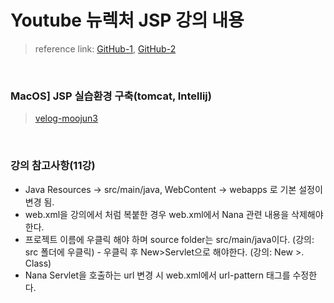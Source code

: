 # Youtube 뉴렉처 JSP 강의 내용
> reference link: [GitHub-1](https://github.com/tmedcount/newLecture-JSP), [GitHub-2](https://github.com/jihoa/newlecture_servlet/commits/main?after=19c172516102d88672b972c454e468379b4a7797+34&branch=main&qualified_name=refs%2Fheads%2Fmain)

<br>

### MacOS] JSP 실습환경 구축(tomcat, Intellij)

> [velog-moojun3](https://velog.io/@moojun3/MacOS-JSP-%EC%8B%A4%EC%8A%B5%ED%99%98%EA%B2%BD-%EA%B5%AC%EC%B6%95tomcat-Intellij)

<br>


### 강의 참고사항(11강)

* Java Resources  -> src/main/java, WebContent -> webapps 로 기본 설정이 변경 됨. 
* web.xml을 강의에서 처럼 복붙한 경우 web.xml에서 Nana 관련 내용을 삭제해야 한다. 
* 프로젝트 이름에 우클릭 해야 하며 source folder는 src/main/java이다. (강의: src 폴더에 우클릭) - 우클릭 후 New>Servlet으로 해야한다. (강의: New >. Class) 
* Nana Servlet을 호출하는 url 변경 시 web.xml에서 url-pattern 태그를 수정한다.
